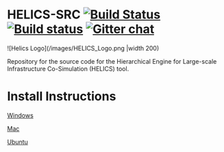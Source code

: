 # HELICS-SRC [![Build Status](https://travis-ci.org/GMLC-TDC/HELICS-src.svg?branch=master)](https://travis-ci.org/GMLC-TDC/HELICS-src) [![Build status](https://ci.appveyor.com/api/projects/status/re4ximd0eaalfvia?svg=true)](https://ci.appveyor.com/project/nightlark/helics-src) [![Gitter chat](https://badges.gitter.im/GMLC-TDC/HELICS-src.png)](https://gitter.im/GMLC-TDC/HELICS-src)

![Helics Logo](/images/HELICS_Logo.png |width 200)

Repository for the source code for the Hierarchical Engine for Large-scale Infrastructure Co-Simulation (HELICS) tool.

# Install Instructions

[Windows](./installing-on-windows.md)

[Mac](./installing-on-osx.md)

[Ubuntu](./installing-on-ubuntu.md)
